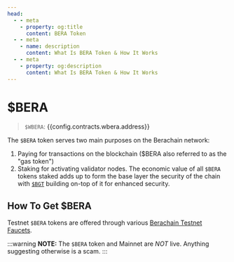 ```yaml
---
head:
  - - meta
    - property: og:title
      content: BERA Token
  - - meta
    - name: description
      content: What Is BERA Token & How It Works
  - - meta
    - property: og:description
      content: What Is BERA Token & How It Works
---
```


<script setup>
  import Token from '@berachain/ui/Token';
  import config from '@berachain/config/constants.json';
</script>

# $BERA

> `$WBERA`: <a target="_blank" :href="config.testnet.dapps.beratrail.url + '/address/' + config.contracts.wbera.address">{{config.contracts.wbera.address}}</a>

<ClientOnly>
  <Token title="$BERA" image="/assets/BERA.png" />
</ClientOnly>

The `$BERA` token serves two main purposes on the Berachain network:

1. Paying for transactions on the blockchain ($BERA also referred to as the "gas token")
2. Staking for activating validator nodes. The economic value of all `$BERA` tokens staked adds up to form the base layer the security of the chain with [`$BGT`](/learn/pol/tokens/bgt) building on-top of it for enhanced security.

## How To Get $BERA

Testnet `$BERA` tokens are offered through various [Berachain Testnet Faucets](/learn/dapps/faucet).

:::warning
**NOTE:** The `$BERA` token and Mainnet are _NOT_ live. Anything suggesting otherwise is a scam.
:::
